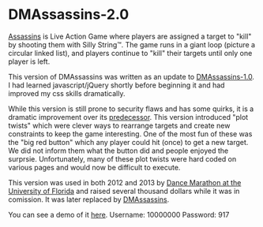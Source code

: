 DMAssassins-2.0
===============

[Assassins](http://en.wikipedia.org/wiki/Assassin_(game)) is Live Action Game where players are assigned a target to "kill" by shooting them with Silly String™. The game runs in a giant loop (picture a circular linked list), and players continue to "kill" their targets until only one player is left.

This version of DMAssassins was written as an update to [DMAssassins-1.0](https://github.com/mattgerstman/DMAssassins-1.0). I had learned javascript/jQuery shortly before beginning it and had improved my css skills dramatically.

While this version is still prone to security flaws and has some quirks, it is a dramatic improvement over its [predecessor](https://github.com/mattgerstman/DMAssassins-1.0). This version introduced "plot twists" which were clever ways to rearrange targets and create new constraints to keep the game interesting. One of the most fun of these was the "big red button" which any player could hit (once) to get a new target. We did not inform them what the button did and people enjoyed the surprsie. Unfortunately, many of these plot twists were hard coded on various pages and would now be difficult to execute.

This version was used in both 2012 and 2013 by [Dance Marathon at the University of Florida](http://floridadm.org) and raised several thousand dollars while it was in comission. It was later replaced by [DMAssassins](https://dmassassins.com).

You can see a demo of it [here](http://apps.mattgerstman.com/Assassins2). Username: 10000000 Password: 917
